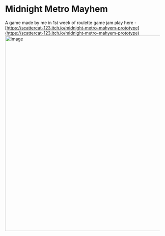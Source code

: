# Midnight Metro Mayhem
A game made by me in 1st week of roulette game jam
play here - [https://scattercat-123.itch.io/midnight-metro-mahyem-prototype](https://scattercat-123.itch.io/midnight-metro-mahyem-prototype)
<img width="1150" height="637" alt="image" src="https://github.com/user-attachments/assets/b8c14837-1cd7-44f5-95ab-2706d120d1e5" />

